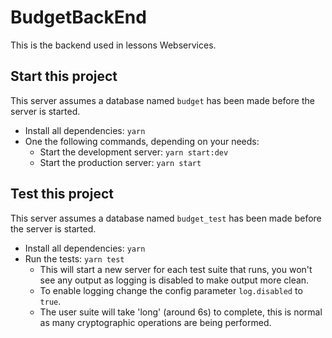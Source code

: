 # BudgetBackEnd

This is the backend used in lessons Webservices.


## Start this project

This server assumes a database named `budget` has been made before the server is started.

* Install all dependencies: `yarn`
* One the following commands, depending on your needs: 
    * Start the development server: `yarn start:dev`
    * Start the production server: `yarn start`

## Test this project

This server assumes a database named `budget_test` has been made before the server is started.

* Install all dependencies: `yarn`
* Run the tests: `yarn test`
    * This will start a new server for each test suite that runs, you won't see any output as logging is disabled to make output more clean.
    * To enable logging change the config parameter `log.disabled` to `true`.
    * The user suite will take 'long' (around 6s) to complete, this is normal as many cryptographic operations are being performed.
